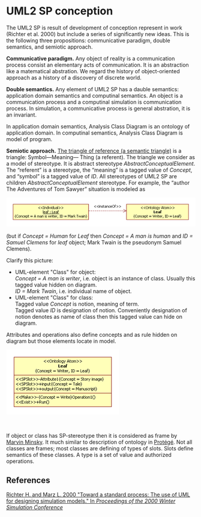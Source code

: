 # UML2 SP conception
The UML2 SP is result of development of conception represent in work (Richter et al. 2000) 
but include a series of significantly new ideas. This is the following three  propositions: communicative paradigm, 
double semantics, and semiotic approach.

**Communicative paradigm.** 
Any object of reality is a communication process consist an elementary acts of communication. It is an abstraction like a matematical abstration. We regard the history of object-oriented approach as a history of a discovery of discrete world.

**Double semantics.** Any element of UML2 SP has a dauble semantics: application domain semantics and computinal semantics. An object  is a communication process and a computinal simulation is communication process. In simulation, a communicative process is general abstration, it is an invariant.

In application domain semantics, Analysis Class Diagram is an ontology of application domain. In computinal semantics, Analysis Class Diagram is model of program.

**Semiotic approach.** 
[The triangle of reference (a semantic triangle)](https://en.wikipedia.org/wiki/Triangle_of_reference) is a triangle: Symbol—Meaning— Thing (a referent). The triangle we consider as a model of stereotype. It is abstract stereotype *AbstractConceptualElement*. The “referent” is a stereotype, the “meaning” is a tagged value of *Concept*, and “symbol” is a tagged value of *ID*. All stereotypes of UML2 SP are children *AbstractConceptualElement* stereotype.
For example, the “author The Adventures of Tom Sawyer” situation  is modeled as
<p><img src="define/MarkTwin.png" alt="" /></p>

(but if *Concept = Human* for *Leaf* then *Concept = A man is human* and *ID = Samuel Clemens*  for *leaf* object; Mark Twain is the pseudonym Samuel Clemens).

Сlarify this picture:
- UML-element "Class" for object:<br/>
*Concept = A man is writer*, i.e. object is an instance of class. Usually this tagged value hidden on diagram.<br/>
*ID = Mark Twain*, i.e. individual name of object.
- UML-element "Class" for class:<br/>
Tagged value *Concept* is notion, meaning of term.<br/> 
Tagged value *ID* is designation of notion. Conveniently designation of notion denotes as name of class then this tagged value can hide on diagram.<br/>

Attributes and operations also define concepts and as rule hidden on diagram but those elements locate in model.
<p><img src="define/MarkTwin1.png" alt="" /></p>
<br/>

If object or class has SP-stereotype then it is considered as frame by [Marvin Minsky](https://en.wikipedia.org/wiki/Frame_(artificial_intelligence)). It much similar to description of ontology in [Protégé](http://protege.stanford.edu/publications/ontology_development/ontology101-noy-mcguinness.html). Not all classes are frames; most classes are defining of types of slots. Slots define semantics of these classes. A type is a set of value and authorized operations.

## References
[Richter H. and Marz L. 2000 "Toward a standard process: The use of UML for designing simulation models." In *Proceedings of the 2000 Winter Simulation Conference*](http://informs-sim.org/wsc00papers/056.PDF)
 

